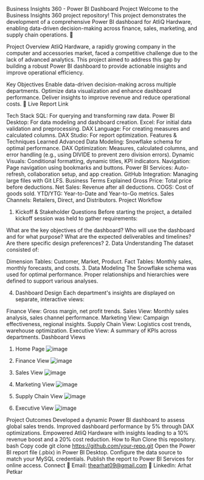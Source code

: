 Business Insights 360 - Power BI Dashboard Project
Welcome to the Business Insights 360 project repository! This project demonstrates the development of a comprehensive Power BI dashboard for AtliQ Hardware, enabling data-driven decision-making across finance, sales, marketing, and supply chain operations. 🚀

Project Overview
AtliQ Hardware, a rapidly growing company in the computer and accessories market, faced a competitive challenge due to the lack of advanced analytics. This project aimed to address this gap by building a robust Power BI dashboard to provide actionable insights and improve operational efficiency.

Key Objectives
Enable data-driven decision-making across multiple departments.
Optimize data visualization and enhance dashboard performance.
Deliver insights to improve revenue and reduce operational costs.
🔗 Live Report Link

Tech Stack
SQL: For querying and transforming raw data.
Power BI Desktop: For data modeling and dashboard creation.
Excel: For initial data validation and preprocessing.
DAX Language: For creating measures and calculated columns.
DAX Studio: For report optimization.
Features & Techniques Learned
Advanced Data Modeling: Snowflake schema for optimal performance.
DAX Optimization: Measures, calculated columns, and error handling (e.g., using DIVIDE to prevent zero division errors).
Dynamic Visuals: Conditional formatting, dynamic titles, KPI indicators.
Navigation: Page navigation using bookmarks and buttons.
Power BI Services: Auto-refresh, collaboration setup, and app creation.
GitHub Integration: Managing large files with Git LFS.
Business Terms Explained
Gross Price: Total price before deductions.
Net Sales: Revenue after all deductions.
COGS: Cost of goods sold.
YTD/YTG: Year-to-Date and Year-to-Go metrics.
Sales Channels: Retailers, Direct, and Distributors.
Project Workflow
1. Kickoff & Stakeholder Questions
Before starting the project, a detailed kickoff session was held to gather requirements:

What are the key objectives of the dashboard?
Who will use the dashboard and for what purpose?
What are the expected deliverables and timelines?
Are there specific design preferences?
2. Data Understanding
The dataset consisted of:

Dimension Tables: Customer, Market, Product.
Fact Tables: Monthly sales, monthly forecasts, and costs.
3. Data Modeling
The Snowflake schema was used for optimal performance. Proper relationships and hierarchies were defined to support various analyses.

4. Dashboard Design
Each department's insights are displayed on separate, interactive views:

Finance View: Gross margin, net profit trends.
Sales View: Monthly sales analysis, sales channel performance.
Marketing View: Campaign effectiveness, regional insights.
Supply Chain View: Logistics cost trends, warehouse optimization.
Executive View: A summary of KPIs across departments.
Dashboard Views
1. Home Page
![image](https://github.com/user-attachments/assets/9d4bb143-dfb1-4934-9602-0794641ef331)

2. Finance View
![image](https://github.com/user-attachments/assets/35ae4686-9f57-4cce-9032-079c53faf451)

3. Sales View
![image](https://github.com/user-attachments/assets/270e39f5-d124-4d71-87a8-c978d431a863)

4. Marketing View
![image](https://github.com/user-attachments/assets/98977bcc-36fd-4840-b4a0-8840ae9619cb)

5. Supply Chain View
![image](https://github.com/user-attachments/assets/b3598b64-d2db-41a4-8824-5c9ff688c282)

6. Executive View
![image](https://github.com/user-attachments/assets/abc81723-c5b2-407f-af64-707ffe8aa7c3)


Project Outcomes
Developed a dynamic Power BI dashboard to assess global sales trends.
Improved dashboard performance by 5% through DAX optimizations.
Empowered AtliQ Hardware with insights leading to a 10% revenue boost and a 20% cost reduction.
How to Run
Clone this repository.
bash
Copy code
git clone https://github.com/your-repo.git
Open the Power BI report file (.pbix) in Power BI Desktop.
Configure the data source to match your MySQL credentials.
Publish the report to Power BI Services for online access.
Connect
📧 Email: thearhat09@gmail.com
🔗 LinkedIn: Arhat Petkar

